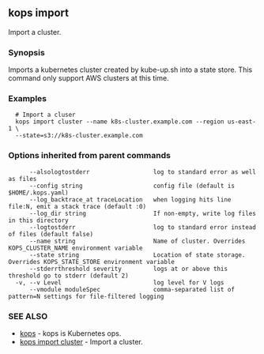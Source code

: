 
<!--- This file is automatically generated by make gen-cli-docs; changes should be made in the go CLI command code (under cmd/kops) -->

## kops import

Import a cluster.

### Synopsis


Imports a kubernetes cluster created by kube-up.sh into a state store.  This command only support AWS clusters at this time.

### Examples

```
  # Import a cluser
  kops import cluster --name k8s-cluster.example.com --region us-east-1 \
  --state=s3://k8s-cluster.example.com
```

### Options inherited from parent commands

```
      --alsologtostderr                  log to standard error as well as files
      --config string                    config file (default is $HOME/.kops.yaml)
      --log_backtrace_at traceLocation   when logging hits line file:N, emit a stack trace (default :0)
      --log_dir string                   If non-empty, write log files in this directory
      --logtostderr                      log to standard error instead of files (default false)
      --name string                      Name of cluster. Overrides KOPS_CLUSTER_NAME environment variable
      --state string                     Location of state storage. Overrides KOPS_STATE_STORE environment variable
      --stderrthreshold severity         logs at or above this threshold go to stderr (default 2)
  -v, --v Level                          log level for V logs
      --vmodule moduleSpec               comma-separated list of pattern=N settings for file-filtered logging
```

### SEE ALSO
* [kops](kops.md)	 - kops is Kubernetes ops.
* [kops import cluster](kops_import_cluster.md)	 - Import a cluster.

